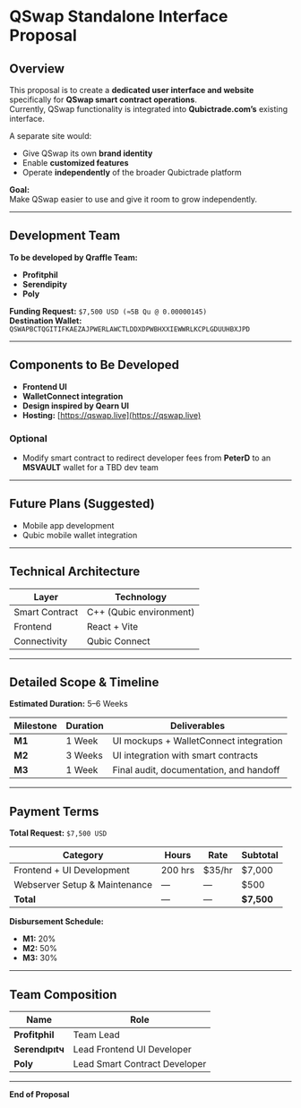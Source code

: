 # QSwap Standalone Interface Proposal

## Overview

This proposal is to create a **dedicated user interface and website** specifically for **QSwap smart contract operations**.  
Currently, QSwap functionality is integrated into **Qubictrade.com’s** existing interface.  

A separate site would:
- Give QSwap its own **brand identity**
- Enable **customized features**
- Operate **independently** of the broader Qubictrade platform

**Goal:**  
Make QSwap easier to use and give it room to grow independently.

---

## Development Team

**To be developed by Qraffle Team:**
- **Profitphil**  
- **Serendipity**  
- **Poly**

**Funding Request:** `$7,500 USD (≈5B Qu @ 0.00000145)`  
**Destination Wallet:**  
`QSWAPBCTQGITIFKAEZAJPWERLAWCTLDDXDPWBHXXIEWWRLKCPLGDUUHBXJPD`

---

## Components to Be Developed

- **Frontend UI**
- **WalletConnect integration**
- **Design inspired by Qearn UI**
- **Hosting:** [https://qswap.live](https://qswap.live)

### Optional
- Modify smart contract to redirect developer fees from **PeterD** to an **MSVAULT** wallet for a TBD dev team

---

## Future Plans (Suggested)

- Mobile app development  
- Qubic mobile wallet integration  

---

## Technical Architecture

| Layer | Technology |
|-------|-------------|
| Smart Contract | C++ (Qubic environment) |
| Frontend | React + Vite |
| Connectivity | Qubic Connect |

---

## Detailed Scope & Timeline

**Estimated Duration:** 5–6 Weeks  

| Milestone | Duration | Deliverables |
|------------|-----------|---------------|
| **M1** | 1 Week | UI mockups + WalletConnect integration |
| **M2** | 3 Weeks | UI integration with smart contracts |
| **M3** | 1 Week | Final audit, documentation, and handoff |

---

## Payment Terms

**Total Request:** `$7,500 USD`

| Category | Hours | Rate | Subtotal |
|-----------|--------|------|-----------|
| Frontend + UI Development | 200 hrs | $35/hr | $7,000 |
| Webserver Setup & Maintenance | — | — | $500 |
| **Total** | — | — | **$7,500** |

**Disbursement Schedule:**
- **M1:** 20%  
- **M2:** 50%  
- **M3:** 30%  

---

## Team Composition

| Name | Role |
|------|------|
| **Profitphil** | Team Lead |
| **Serendıpıtч** | Lead Frontend UI Developer |
| **Poly** | Lead Smart Contract Developer |

---

**End of Proposal**
